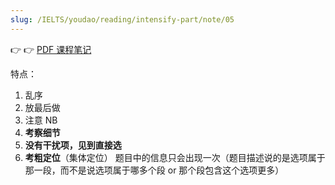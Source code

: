 ```yaml
---
slug: /IELTS/youdao/reading/intensify-part/note/05
---
```


👉 👉 [PDF 课程笔记](./阅读强化-5%20课程笔记.pdf)

特点：
1. 乱序
2. 放最后做
3. 注意 NB
4. **考察细节**
5. **没有干扰项，见到直接选**
6. **考粗定位**（集体定位）
   题目中的信息只会出现一次（题目描述说的是选项属于那一段，而不是说选项属于哪多个段 or 那个段包含这个选项更多）